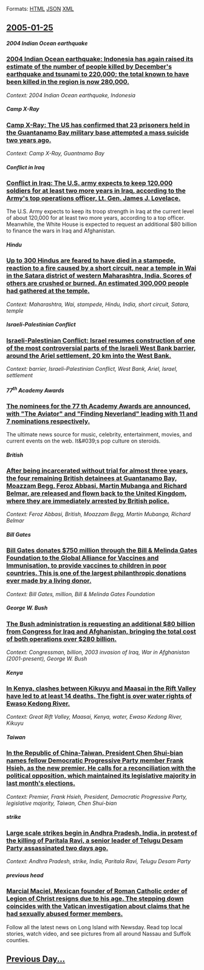 
Formats: [HTML](2005/01/25/index.html)  [JSON](2005/01/25/index.json)  [XML](2005/01/25/index.xml)  

## [2005-01-25](/news/2005/01/25/index.md)

##### 2004 Indian Ocean earthquake
### [ 2004 Indian Ocean earthquake: Indonesia has again raised its estimate of the number of people killed by December's earthquake and tsunami to 220,000; the total known to have been killed in the region is now 280,000. ](/news/2005/01/25/2004-indian-ocean-earthquake-indonesia-has-again-raised-its-estimate-of-the-number-of-people-killed-by-december-s-earthquake-and-tsunami-t.md)
_Context: 2004 Indian Ocean earthquake, Indonesia_

##### Camp X-Ray
### [ Camp X-Ray: The US has confirmed that 23 prisoners held in the Guantanamo Bay military base attempted a mass suicide two years ago. ](/news/2005/01/25/camp-x-ray-the-us-has-confirmed-that-23-prisoners-held-in-the-guantanamo-bay-military-base-attempted-a-mass-suicide-two-years-ago.md)
_Context: Camp X-Ray, Guantnamo Bay_

##### Conflict in Iraq
### [ Conflict in Iraq: The U.S. army expects to keep 120,000 soldiers for at least two more years in Iraq, according to the Army's top operations officer, Lt. Gen. James J. Lovelace. ](/news/2005/01/25/conflict-in-iraq-the-u-s-army-expects-to-keep-120-000-soldiers-for-at-least-two-more-years-in-iraq-according-to-the-army-s-top-operation.md)
The U.S. Army expects to keep its troop strength in Iraq at the current level of about 120,000 for at least two more years, according to a top officer. Meanwhile, the White House is expected to request an additional $80 billion to finance the wars in Iraq and Afghanistan. 

##### Hindu
### [ Up to 300 Hindus are feared to have died in a stampede, reaction to a fire caused by a short circuit, near a temple in Wai in the Satara district of western Maharashtra, India. Scores of others are crushed or burned. An estimated 300,000 people had gathered at the temple. ](/news/2005/01/25/up-to-300-hindus-are-feared-to-have-died-in-a-stampede-reaction-to-a-fire-caused-by-a-short-circuit-near-a-temple-in-wai-in-the-satara-di.md)
_Context: Maharashtra, Wai, stampede, Hindu, India, short circuit, Satara, temple_

##### Israeli-Palestinian Conflict
### [ Israeli-Palestinian Conflict: Israel resumes construction of one of the most controversial parts of the Israeli West Bank barrier, around the Ariel settlement, 20&nbsp;km into the West Bank. ](/news/2005/01/25/israeli-palestinian-conflict-israel-resumes-construction-of-one-of-the-most-controversial-parts-of-the-israeli-west-bank-barrier-around-t.md)
_Context: barrier, Israeli-Palestinian Conflict, West Bank, Ariel, Israel, settlement_

##### 77<sup>th</sup> Academy Awards
### [ The nominees for the 77 th Academy Awards are announced, with "The Aviator" and "Finding Neverland" leading with 11 and 7 nominations respectively. ](/news/2005/01/25/the-nominees-for-the-77-th-academy-awards-are-announced-with-the-aviator-and-finding-neverland-leading-with-11-and-7-nominations-respe.md)
The ultimate news source for music, celebrity, entertainment, movies, and current events on the web. It&amp;#039;s pop culture on steroids.

##### British
### [ After being incarcerated without trial for almost three years, the four remaining British detainees at Guantanamo Bay, Moazzam Begg, Feroz Abbasi, Martin Mubanga and Richard Belmar, are released and flown back to the United Kingdom, where they are immediately arrested by British police. ](/news/2005/01/25/after-being-incarcerated-without-trial-for-almost-three-years-the-four-remaining-british-detainees-at-guantanamo-bay-moazzam-begg-feroz.md)
_Context: Feroz Abbasi, British, Moazzam Begg, Martin Mubanga, Richard Belmar_

##### Bill Gates
### [ Bill Gates donates $750 million through the Bill & Melinda Gates Foundation to the Global Alliance for Vaccines and Immunisation, to provide vaccines to children in poor countries. This is one of the largest philanthropic donations ever made by a living donor. ](/news/2005/01/25/bill-gates-donates-750-million-through-the-bill-melinda-gates-foundation-to-the-global-alliance-for-vaccines-and-immunisation-to-provid.md)
_Context: Bill Gates, million, Bill & Melinda Gates Foundation_

##### George W. Bush
### [ The Bush administration is requesting an additional $80 billion from Congress for Iraq and Afghanistan, bringing the total cost of both operations over $280 billion. ](/news/2005/01/25/the-bush-administration-is-requesting-an-additional-80-billion-from-congress-for-iraq-and-afghanistan-bringing-the-total-cost-of-both-ope.md)
_Context: Congressman, billion, 2003 invasion of Iraq, War in Afghanistan (2001-present), George W. Bush_

##### Kenya
### [ In Kenya, clashes between Kikuyu and Maasai in the Rift Valley have led to at least 14 deaths. The fight is over water rights of Ewaso Kedong River. ](/news/2005/01/25/in-kenya-clashes-between-kikuyu-and-maasai-in-the-rift-valley-have-led-to-at-least-14-deaths-the-fight-is-over-water-rights-of-ewaso-kedo.md)
_Context: Great Rift Valley, Maasai, Kenya, water, Ewaso Kedong River, Kikuyu_

##### Taiwan
### [ In the Republic of China-Taiwan, President Chen Shui-bian names fellow Democratic Progressive Party member Frank Hsieh, as the new premier. He calls for a reconciliation with the political opposition, which maintained its legislative majority in last month's elections. ](/news/2005/01/25/in-the-republic-of-china-taiwan-president-chen-shui-bian-names-fellow-democratic-progressive-party-member-frank-hsieh-as-the-new-premier.md)
_Context: Premier, Frank Hsieh, President, Democratic Progressive Party, legislative majority, Taiwan, Chen Shui-bian_

##### strike
### [ Large scale strikes begin in Andhra Pradesh, India, in protest of the killing of Paritala Ravi, a senior leader of Telugu Desam Party assassinated two days ago. ](/news/2005/01/25/large-scale-strikes-begin-in-andhra-pradesh-india-in-protest-of-the-killing-of-paritala-ravi-a-senior-leader-of-telugu-desam-party-assas.md)
_Context: Andhra Pradesh, strike, India, Paritala Ravi, Telugu Desam Party_

##### previous head
### [ Marcial Maciel, Mexican founder of Roman Catholic order of Legion of Christ resigns due to his age. The stepping down coincides with the Vatican investigation about claims that he had sexually abused former members. ](/news/2005/01/25/marcial-maciel-mexican-founder-of-roman-catholic-order-of-legion-of-christ-resigns-due-to-his-age-the-stepping-down-coincides-with-the-va.md)
Follow all the latest news on Long Island with Newsday. Read top local stories, watch video, and see pictures from all around Nassau and Suffolk counties.

## [Previous Day...](/news/2005/01/24/index.md)

